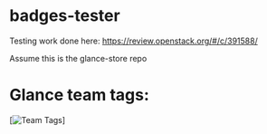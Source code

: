 # badges-tester

Testing work done here: https://review.openstack.org/#/c/391588/

Assume this is the glance-store repo

# Glance team tags:

[![Team Tags][team-badges]]

[team-badges]: http://docs-draft.openstack.org/88/391588/5/check/gate-governance-docs-ubuntu-xenial/d2e8473//doc/build/html/badges/glance.svg
